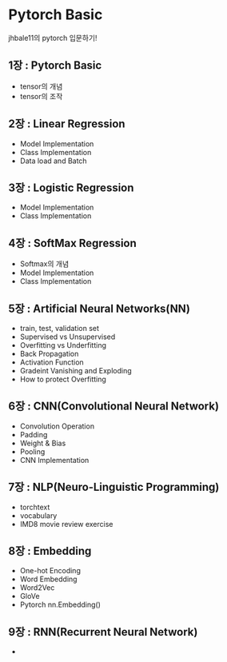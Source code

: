 # Pytorch Basic
jhbale11의 pytorch 입문하기!

## 1장 : Pytorch Basic
- tensor의 개념
- tensor의 조작

## 2장 : Linear Regression
- Model Implementation
- Class Implementation
- Data load and Batch

## 3장 : Logistic Regression
- Model Implementation
- Class Implementation

## 4장 : SoftMax Regression
- Softmax의 개념
- Model Implementation
- Class Implementation

## 5장 : Artificial Neural Networks(NN)
- train, test, validation set
- Supervised vs Unsupervised
- Overfitting vs Underfitting
- Back Propagation
- Activation Function
- Gradeint Vanishing and Exploding
- How to protect Overfitting

## 6장 : CNN(Convolutional Neural Network)
- Convolution Operation
- Padding
- Weight & Bias
- Pooling
- CNN Implementation

## 7장 : NLP(Neuro-Linguistic Programming)
- torchtext
- vocabulary
- IMD8 movie review exercise

## 8장 : Embedding
- One-hot Encoding
- Word Embedding
- Word2Vec
- GloVe
- Pytorch nn.Embedding()

## 9장 : RNN(Recurrent Neural Network)
- 
